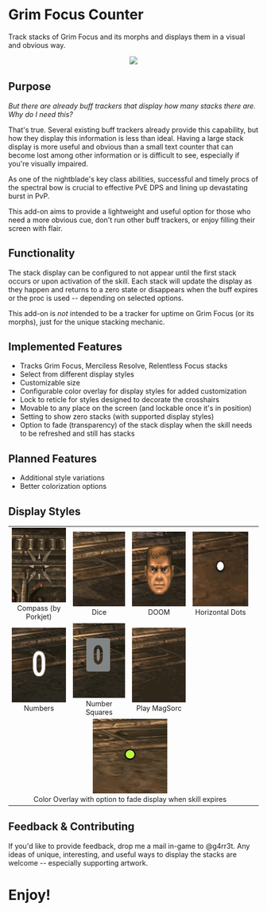 # Grim Focus Counter

Track stacks of Grim Focus and its morphs and displays
them in a visual and obvious way.

<p align="center">
    <img src="https://github.com/inimicus/GrimFocusCounter/blob/master/art/gifs/GrimFocusCounter.gif?raw=true"><br>
</p>

## Purpose
_But there are already buff trackers that display how many
stacks there are. Why do I need this?_

That's true. Several existing buff trackers already provide
this capability, but how they display this information is less
than ideal. Having a large stack display is more useful and
obvious than a small text counter that can become lost among
other information or is difficult to see, especially if you're
visually impaired.

As one of the nightblade's key class abilities,
successful and timely procs of the spectral bow is crucial
to effective PvE DPS and lining up devastating burst in PvP.

This add-on aims to provide a lightweight and useful option
for those who need a more obvious cue, don't run other buff
trackers, or enjoy filling their screen with flair.

## Functionality
The stack display can be configured to not appear until the first
stack occurs or upon activation of the skill. Each stack will update
the display as they happen and returns to a zero state or disappears
when the buff expires or the proc is used -- depending on selected options.

This add-on is _not_ intended to be a tracker for uptime on
Grim Focus (or its morphs), just for the unique stacking mechanic.

## Implemented Features
- Tracks Grim Focus, Merciless Resolve, Relentless Focus stacks
- Select from different display styles
- Customizable size
- Configurable color overlay for display styles for added customization
- Lock to reticle for styles designed to decorate the crosshairs
- Movable to any place on the screen (and lockable once it's in position)
- Setting to show zero stacks (with supported display styles)
- Option to fade (transparency) of the stack display when the skill needs to be refreshed and still has stacks

## Planned Features
- Additional style variations
- Better colorization options

## Display Styles
<table border="0" cellmargin="2">
    <tr>
        <td align="center">
            <img src="https://github.com/inimicus/GrimFocusCounter/blob/master/art/gifs/options/Compass.gif?raw=true" width="150" height="150"><br>
            Compass (by Porkjet)
        </td>
        <td align="center">
            <img src="https://github.com/inimicus/GrimFocusCounter/blob/master/art/gifs/options/Dice.gif?raw=true" width="150" height="150"><br>
            Dice
        </td>
        <td align="center">
            <img src="https://github.com/inimicus/GrimFocusCounter/blob/master/art/gifs/options/DOOM.gif?raw=true" width="150" height="150"><br>
            DOOM
        </td>
        <td align="center">
            <img src="https://github.com/inimicus/GrimFocusCounter/blob/master/art/gifs/options/HorizontalDots.gif?raw=true" width="150" height="150"><br>
            Horizontal Dots
        <td>
    </tr>
    <tr>
        <td align="center">
            <img src="https://github.com/inimicus/GrimFocusCounter/blob/master/art/gifs/options/Numbers.gif?raw=true" width="150" height="150"><br>
            Numbers
        </td>
        <td align="center">
            <img src="https://github.com/inimicus/GrimFocusCounter/blob/master/art/gifs/options/NumberSquares.gif?raw=true" width="150" height="150"><br>
            Number Squares
        </td>
        <td align="center">
            <img src="https://github.com/inimicus/GrimFocusCounter/blob/master/art/gifs/options/PlayMagsorc.gif?raw=true" width="150" height="150"><br>
            Play MagSorc
        </td>
        <td>&nbsp;</td>
    </tr>
        <td colspan="4" align="center">
            <img src="https://github.com/inimicus/GrimFocusCounter/blob/master/art/gifs/options/Options.gif?raw=true" width="150" height="150"><br>
            Color Overlay with option to fade display when skill expires
        </td>
    </tr>
</table>

## Feedback & Contributing
If you'd like to provide feedback, drop me a mail in-game to
@g4rr3t. Any ideas of unique, interesting, and useful ways to
display the stacks are welcome -- especially supporting artwork.

# Enjoy!
